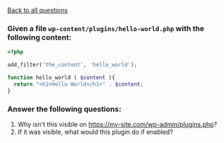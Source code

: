 [Back to all questions](/)

### Given a file `wp-content/plugins/hello-world.php` with the following content:

```php
<?php

add_filter('the_content', 'hello_world');

function hello_world ( $content ){
  return "<h1>Hello World</h1>" . $content;
}
```

### Answer the following questions:

1. Why isn't this visible on https://my-site.com/wp-admin/plugins.php?
1. If it was visible, what would this plugin do if enabled?

